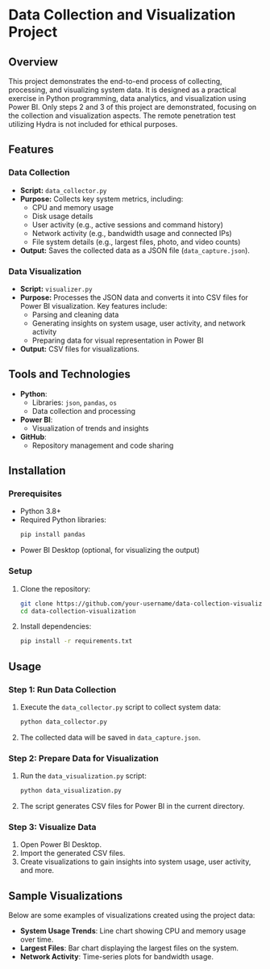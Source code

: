 # Data Collection and Visualization Project

## Overview
This project demonstrates the end-to-end process of collecting, processing, and visualizing system data. It is designed as a practical exercise in Python programming, data analytics, and visualization using Power BI.
Only steps 2 and 3 of this project are demonstrated, focusing on the collection and visualization aspects. The remote penetration test utilizing Hydra is not included for ethical purposes. 

## Features
### Data Collection
- **Script:** `data_collector.py`
- **Purpose:** Collects key system metrics, including:
  - CPU and memory usage
  - Disk usage details
  - User activity (e.g., active sessions and command history)
  - Network activity (e.g., bandwidth usage and connected IPs)
  - File system details (e.g., largest files, photo, and video counts)
- **Output:** Saves the collected data as a JSON file (`data_capture.json`).

### Data Visualization
- **Script:** `visualizer.py`
- **Purpose:** Processes the JSON data and converts it into CSV files for Power BI visualization. Key features include:
  - Parsing and cleaning data
  - Generating insights on system usage, user activity, and network activity
  - Preparing data for visual representation in Power BI
- **Output:** CSV files for visualizations.

## Tools and Technologies
- **Python**:
  - Libraries: `json`, `pandas`, `os`
  - Data collection and processing
- **Power BI**:
  - Visualization of trends and insights
- **GitHub**:
  - Repository management and code sharing

## Installation
### Prerequisites
- Python 3.8+
- Required Python libraries:
  ```bash
  pip install pandas
  ```
- Power BI Desktop (optional, for visualizing the output)

### Setup
1. Clone the repository:
   ```bash
   git clone https://github.com/your-username/data-collection-visualization.git
   cd data-collection-visualization
   ```
2. Install dependencies:
   ```bash
   pip install -r requirements.txt
   ```

## Usage
### Step 1: Run Data Collection
1. Execute the `data_collector.py` script to collect system data:
   ```bash
   python data_collector.py
   ```
2. The collected data will be saved in `data_capture.json`.

### Step 2: Prepare Data for Visualization
1. Run the `data_visualization.py` script:
   ```bash
   python data_visualization.py
   ```
2. The script generates CSV files for Power BI in the current directory.

### Step 3: Visualize Data
1. Open Power BI Desktop.
2. Import the generated CSV files.
3. Create visualizations to gain insights into system usage, user activity, and more.

## Sample Visualizations
Below are some examples of visualizations created using the project data:
- **System Usage Trends**: Line chart showing CPU and memory usage over time.
- **Largest Files**: Bar chart displaying the largest files on the system.
- **Network Activity**: Time-series plots for bandwidth usage.
